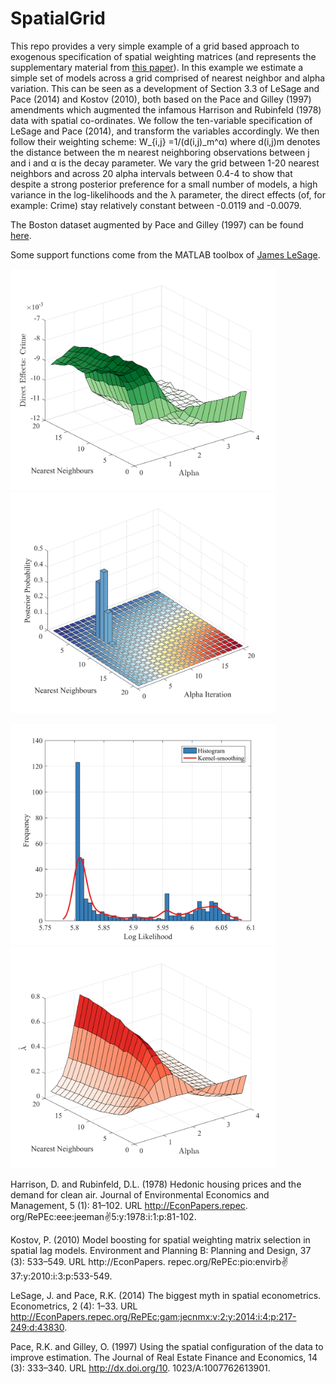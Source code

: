 # SpatialGrid

This repo provides a very simple example of a grid based approach to exogenous specification of spatial weighting matrices (and represents the supplementary material from [this paper](https://papers.ssrn.com/sol3/papers.cfm?abstract_id=2975838)). In this example we estimate a simple set of models across a grid comprised of nearest neighbor and alpha variation. This can be seen as a development of Section 3.3 of LeSage and Pace (2014) and Kostov (2010), both based on the Pace and Gilley (1997) amendments which augmented the infamous Harrison and Rubinfeld (1978) data with spatial co-ordinates. We follow the ten-variable specification of LeSage and Pace (2014), and transform the variables accordingly. We then follow their weighting scheme: W_{i,j} =1/(d(i,j)_m^α) where d(i,j)m denotes the distance between the m nearest neighboring observations between j and i and α is the decay parameter. We vary the grid between 1-20 nearest neighbors and across 20 alpha intervals between 0.4-4 to show that despite a strong posterior preference for a small number of models, a high variance in the log-likelihoods and the λ parameter, the direct effects (of, for example: Crime) stay relatively constant between -0.0119 and -0.0079. 

The Boston dataset augmented by Pace and Gilley (1997) can be found [here](https://artax.karlin.mff.cuni.cz/r-help/library/spdep/html/boston.html). 

Some support functions come from the MATLAB toolbox of [James LeSage](http://www.spatial-econometrics.com/).

<img src="https://github.com/crahal/SpatialGrid/blob/master/Figure_DEcrime.png" width="425"/> <img src="https://github.com/crahal/SpatialGrid/blob/master/Figure_bar3modelprobs.png" width="425"/> 

<img src="https://github.com/crahal/SpatialGrid/blob/master/Figure_histloglik.png" width="425"/> <img src="https://github.com/crahal/SpatialGrid/blob/master/Figure_lambda.png" width="425"/> 


Harrison, D. and Rubinfeld, D.L. (1978) Hedonic housing prices and the demand for clean air. Journal
of Environmental Economics and Management, 5 (1): 81–102. URL http://EconPapers.repec.
org/RePEc:eee:jeeman:v:5:y:1978:i:1:p:81-102.

Kostov, P. (2010) Model boosting for spatial weighting matrix selection in spatial lag models.
Environment and Planning B: Planning and Design, 37 (3): 533–549. URL http://EconPapers.
repec.org/RePEc:pio:envirb:v:37:y:2010:i:3:p:533-549.

LeSage, J. and Pace, R.K. (2014) The biggest myth in spatial econometrics. Econometrics, 2 (4): 1–33.
URL http://EconPapers.repec.org/RePEc:gam:jecnmx:v:2:y:2014:i:4:p:217-249:d:43830.

Pace, R.K. and Gilley, O. (1997) Using the spatial configuration of the data to improve estimation. The
Journal of Real Estate Finance and Economics, 14 (3): 333–340. URL http://dx.doi.org/10.
1023/A:1007762613901.
